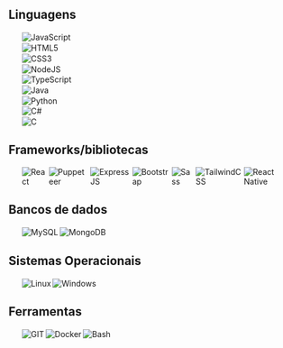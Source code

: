 <div style = "display: inline-block;">
    <h2>Linguagens</h2>

<ul style="list-style-type: none;">
    <li style="margin-inline-end: 3px">
        <img align = "center" src = "https://img.shields.io/badge/JavaScript-F7DF1E?style=for-the-badge&logo=javascript&logoColor=black" alt = "JavaScript"/>
    </li>
    <li style="margin-inline-end: 3px">
        <img align = "center" src = "https://img.shields.io/badge/HTML5-E34F26?style=for-the-badge&logo=html5&logoColor=whit'e" alt = "HTML5" />
    </li>
    <li style="margin-inline-end: 3px">
        <img align = "center" src = "https://img.shields.io/badge/CSS3-1572B6?style=for-the-badge&logo=css3&logoColor=white" alt = "CSS3" />
    </li>
    <li style="margin-inline-end: 3px">
        <img align = "center" src = "https://img.shields.io/badge/Node.js-43853D?style=for-the-badge&logo=node.js&logoColor=white" alt = "NodeJS" />
    </li>
    <li style="margin-inline-end: 3px">
        <img align = "center" src = "https://img.shields.io/badge/TypeScript-007ACC?style=for-the-badge&logo=typescript&logoColor=white" alt = "TypeScript" />
    </li>
    <li style="margin-inline-end: 3px">
        <img align = "center" src = "https://img.shields.io/badge/Java-ED8B00?style=for-the-badge&logo=java&logoColor=white" alt = "Java" />
    </li>
    <li style="margin-inline-end: 3px">
        <img align = "center" src = "https://img.shields.io/badge/Python-3776AB?style=for-the-badge&logo=python&logoColor=white" alt = "Python" />
    </li>
    <li style="margin-inline-end: 3px">
        <img align = "center" src = "https://img.shields.io/badge/C%23-239120?style=for-the-badge&logo=c-sharp&logoColor=white" alt = "C#" />
    </li>
    <li style="margin-inline-end: 3px">
        <img align = "center" src = "https://img.shields.io/badge/C-00599C?style=for-the-badge&logo=c&logoColor=white" alt = "C" />
    </li>
</ul>

<h2>Frameworks/bibliotecas</h2>

<ul style="display: flex; list-style: none">
    <li style="margin-inline-end: 3px">
        <img align = "center" src = "https://img.shields.io/badge/React-20232A?style=for-the-badgelogo=react&logoColor=61DAFB" alt = "React"/>
    </li>
    <li style="margin-inline-end: 3px">
        <img align = "center" src = "https://img.shields.io/badge/Puppeteer-40B5A4?style=for-the-badge&logo=Puppeteer&logoColor=white" 
     alt = "Puppeteer" />
    </li>
    <li style="margin-inline-end: 3px">
        <img align = "center" src = "https://img.shields.io/badge/Express.js-404D59?style=for-the-adge" alt = "ExpressJS" />
    </li>
    <li style="margin-inline-end: 3px">
        <img align = "center" src = "https://img.shields.io/badge/bootstrap-%238511FA.svg?style=for-the-badge&logo=bootstrap&logoColor=white" alt = "Bootstrap" />
    </li>
    <li style="margin-inline-end: 3px">
        <img align = "center" src = "https://img.shields.io/badge/SASS-hotpink.svg?style=for-the-badge&logo=SASS&logoColor=white" alt = "Sass" />
    </li>
    <li style="margin-inline-end: 3px">
        <img align = "center" src = "https://img.shields.io/badge/tailwindcss-%2338B2AC.svg?style=for-the-badge&logo=tailwind-css&logoColor=white" alt = "TailwindCSS" />
    </li>
    <li style="margin-inline-end: 3px">
        <img align = "center" src = "https://img.shields.io/badge/react_native-%2320232a.svg?style=for-the-badge&logo=react&logoColor=%2361DAFB" alt = "React Native" />
    </li>
</ul>

<h2>Bancos de dados</h2>

<ul style="display: flex; list-style: none">
    <li style="margin-inline-end: 3px">
        <img align = "center" src = "https://img.shields.io/badge/MySQL-005C84?style=for-the-badgelogo=mysql&logoColor=white" alt = "MySQL" />
    </li>
    <li style="margin-inline-end: 3px">
        <img align = "center" src = "https://img.shields.io/badge/MongoDB-%234ea94b.svg?style=for-the-badge&logo=mongodb&logoColor=white" alt = "MongoDB">
    </li>
</ul>
<h2>Sistemas Operacionais</h2>

<ul style="display: flex; list-style: none">
    <li style="margin-inline-end: 3px">
        <img align = "center" src = "https://img.shields.io/badge/Linux-FCC624?style=for-the-badgelogo=linux&logoColor=black" alt = "Linux" />
    </li style="margin-inline-end: 3px">
        <li>
        <img align = "center" src = "https://img.shields.io/badge/Windows-0078D6?style=for-the-badge&logo=windows&logoColor=white" alt = "Windows" />
    </li>
</ul>

<h2>Ferramentas</h2>
<ul style="display: flex; list-style: none">
    <li style="margin-inline-end: 3px">
        <img align = "center" src = "https://img.shields.io/badge/GIT-E44C30?style=for-the-badge&lgo=git&logoColor=white" alt = "GIT" />
    </li>
    <li style="margin-inline-end: 3px">
        <img align = "center" src = "https://img.shields.io/badge/docker-%230db7ed.svg?style=for-the-badge&logo=docker&logoColor=white" alt = "Docker" />
    </li>
    <li style="margin-inline-end: 3px">
        <img align = "center" src = "https://img.shields.io/badge/shell_script-%23121011.svg?style=for-the-badge&logo=gnu-bash&logoColor=white" alt = "Bash"/>
    </li>
</ul>
</div>
